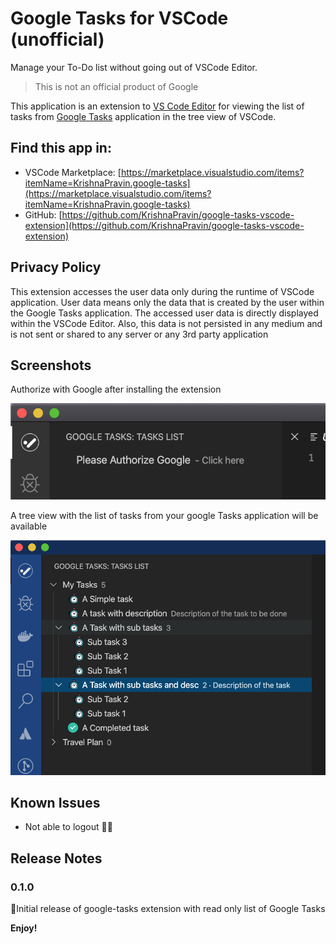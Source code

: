 # Google Tasks for VSCode (unofficial)

Manage your To-Do list without going out of VSCode Editor.

> This is not an official product of Google

This application is an extension to [VS Code Editor](https://code.visualstudio.com/) for viewing the list of tasks from [Google Tasks](https://support.google.com/tasks/answer/7675772) application in the tree view of VSCode.

## Find this app in:

- VSCode Marketplace: [https://marketplace.visualstudio.com/items?itemName=KrishnaPravin.google-tasks](https://marketplace.visualstudio.com/items?itemName=KrishnaPravin.google-tasks)
- GitHub: [https://github.com/KrishnaPravin/google-tasks-vscode-extension](https://github.com/KrishnaPravin/google-tasks-vscode-extension)

## Privacy Policy

This extension accesses the user data only during the runtime of VSCode application. User data means only the data that is created by the user within the Google Tasks application. The accessed user data is directly displayed within the VSCode Editor. Also, this data is not persisted in any medium and is not sent or shared to any server or any 3rd party application

## Screenshots

Authorize with Google after installing the extension

![SignIn](authorize.png)

A tree view with the list of tasks from your google Tasks application will be available

![Tree view of Google Tasks](treeView.png)

## Known Issues

- Not able to logout 🚪🏃

## Release Notes

### 0.1.0

🤞Initial release of google-tasks extension with read only list of Google Tasks

**Enjoy!**
